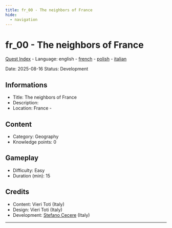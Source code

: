 ```yaml
---
title: fr_00 - The neighbors of France
hide:
  - navigation
---
```


# fr_00 - The neighbors of France
[Quest Index](./index.md) - Language: english - [french](./fr_00.fr.md) - [polish](./fr_00.pl.md) - [italian](./fr_00.it.md)

Date: 2025-08-16
Status: Development

## Informations

- Title: The neighbors of France
- Description: 
- Location: France - 
## Content
- Category: Geography
- Knowledge points: 0
## Gameplay
- Difficulty: Easy
- Duration (min): 15
## Credits
- Content: Vieri Toti (Italy)
- Design: Vieri Toti (Italy)
- Development: [Stefano Cecere](https://stefanocecere.com) (Italy)

---

